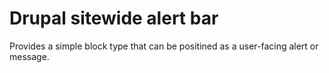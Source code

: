 # Drupal sitewide alert bar
Provides a simple block type that can be positined as a user-facing alert or message.

